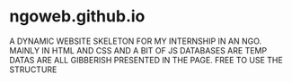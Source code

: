 # ngoweb.github.io
A DYNAMIC WEBSITE SKELETON FOR MY INTERNSHIP IN AN NGO.
MAINLY IN HTML AND CSS AND A BIT OF JS
DATABASES ARE TEMP
DATAS ARE ALL GIBBERISH PRESENTED IN THE PAGE.
FREE TO USE THE STRUCTURE
